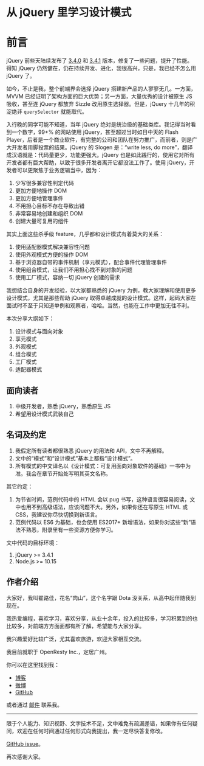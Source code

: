 从 jQuery 里学习设计模式
========

前言
========

jQuery 前些天陆续发布了 [3.4.0](https://blog.jquery.com/2019/04/10/jquery-3-4-0-released/) 和 [3.4.1](https://t.co/EsgL4kXTcP?amp=1) 版本，修复了一些问题，提升了性能。得知 jQuery 仍然健在，仍在持续开发、进化，我很高兴，只是，我已经不怎么用 jQuery 了。

如今，不止是我，整个前端界会选择 jQuery 搭建新产品的人寥寥无几。一方面，MVVM 已经证明了架构方面的巨大优势；另一方面，大量优秀的设计被原生 JS 吸收，甚至连 jQuery 都放弃 Sizzle 改用原生选择器。但是，jQuery 十几年的积淀绝非 `querySelector` 就能取代。

入行晚的同学可能不知道，当年 jQuery 绝对是统治级的基础类库。我记得当时看到一个数字，99+% 的网站使用 jQuery，甚至超过当时如日中天的 Flash Player，后者是一个商业软件，有完整的公司和团队在努力推广，而前者，则是广大开发者用脚投票的结果。jQuery 的 Slogen 是：“write less, do more”，翻译成汉语就是：代码量更少，功能更强大。jQuery 也是如此践行的，使用它对所有开发者都有巨大帮助，以致于很多开发者离开它都没法工作了。使用 jQuery，开发者可以更聚焦于业务逻辑当中，因为：

1. 少写很多兼容性判定代码
2. 更加方便地操作 DOM
3. 更加方便地管理事件
4. 不用担心目标不存在导致出错
5. 非常容易地创建和组织 DOM
6. 创建大量可复用的组件

其实上面这些杀手级 feature，几乎都和设计模式有着莫大的关系：

1. 使用适配器模式解决兼容性问题
2. 使用外观模式方便的操作 DOM
3. 基于浏览器自带的事件机制（享元模式），配合事件代理管理事件
4. 使用组合模式，让我们不用担心找不到对象的问题
5. 使用工厂模式，容纳一切 jQuery 创建的需求

我想结合自身的开发经验，以大家都熟悉的 jQuery 为例，教大家理解和使用更多设计模式，尤其是那些帮助 jQuery 取得卓越成就的设计模式。这样，起码大家在面试时不至于只知道单例和观察者，哈哈。当然，也能在工作中更加无往不利。

本次分享大纲如下：

1. 设计模式与面向对象
2. 享元模式
3. 外观模式
4. 组合模式
5. 工厂模式
6. 适配器模式


面向读者
--------

1. 中级开发者，熟悉 jQuery，熟悉原生 JS
2. 希望用设计模式武装自己

名词及约定
--------

1. 我假定所有读者都很熟悉 jQuery 的用法和 API，文中不再解释。
2. 文中的“模式”和“设计模式”基本上都指“设计模式”。
3. 所有模式的中文译名以《设计模式：可复用面向对象软件的基础》一书中为准。我会在章节开始处写明其英文名称。

其它约定：

1. 为节省时间，范例代码中的 HTML 会以 pug 书写，这种语言很容易阅读，文中也用不到高级语法，应该问题不大。另外，如果你还在写原生 HTML 或 CSS，我建议你尽快切换到新语言。
2. 范例代码以 ES6 为基础，也会使用 ES2017+ 新增语法，如果你对这些“新”语法不熟悉，附录里有一些资源方便你学习。

文中代码的目标环境：

1. jQuery >= 3.4.1
5. Node.js >= 10.15

作者介绍
-------

大家好，我叫翟路佳，花名“肉山”，这个名字跟 Dota 没关系，从高中起伴随我到现在。

我热爱编程，喜欢学习，喜欢分享，从业十余年，投入的比较多，学习积累到的也比较多，对前端方方面面都有所了解，希望能与大家分享。

我兴趣爱好比较广泛，尤其喜欢旅游，欢迎大家相互交流。

我目前就职于 OpenResty Inc.，定居广州。

你可以在这里找到我：

* [博客](https://blog.meathill.com)
* [微博](https://weibo.com/meathill)
* [GitHub](https://github.com/meathill)

或者通过 [邮件](mailto:meathill@gmail.com) 联系我。

--------

限于个人能力、知识视野、文字技术不足，文中难免有疏漏差错，如果你有任何疑问，欢迎在任何时间通过任何形式向我提出，我一定尽快答复修改。

[GitHub issue](https://github.com/meathill/gitchat-design-patterns-in-jquery/issues)。

再次感谢大家。
